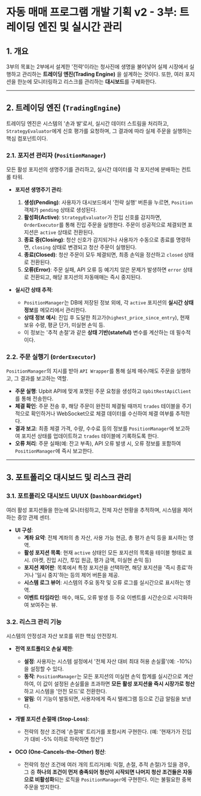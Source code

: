# 자동 매매 프로그램 개발 기획 v2 - 3부: 트레이딩 엔진 및 실시간 관리

## 1. 개요

3부의 목표는 2부에서 설계한 '전략'이라는 청사진에 생명을 불어넣어 실제 시장에서 실행하고 관리하는 **트레이딩 엔진(Trading Engine)** 을 설계하는 것이다. 또한, 여러 포지션을 한눈에 모니터링하고 리스크를 관리하는 **대시보드**를 구체화한다.

---

## 2. 트레이딩 엔진 (`TradingEngine`)

트레이딩 엔진은 시스템의 '손과 발'로서, 실시간 데이터 스트림을 처리하고, `StrategyEvaluator`에게 신호 평가를 요청하며, 그 결과에 따라 실제 주문을 실행하는 핵심 컴포넌트이다.

### 2.1. 포지션 관리자 (`PositionManager`)
모든 활성 포지션의 생명주기를 관리하고, 실시간 데이터를 각 포지션에 분배하는 컨트롤 타워.

*   **포지션 생명주기 관리**:
    1.  **생성(Pending)**: 사용자가 대시보드에서 '전략 실행' 버튼을 누르면, `Position` 객체가 `pending` 상태로 생성된다.
    2.  **활성화(Active)**: `StrategyEvaluator`가 진입 신호를 감지하면, `OrderExecutor`를 통해 진입 주문을 실행한다. 주문이 성공적으로 체결되면 포지션은 `active` 상태로 전환된다.
    3.  **종료 중(Closing)**: 청산 신호가 감지되거나 사용자가 수동으로 종료를 명령하면, `closing` 상태로 변경되고 청산 주문이 실행된다.
    4.  **종료(Closed)**: 청산 주문이 모두 체결되면, 최종 손익을 정산하고 `closed` 상태로 전환된다.
    5.  **오류(Error)**: 주문 실패, API 오류 등 예기치 않은 문제가 발생하면 `error` 상태로 전환되고, 해당 포지션의 자동매매는 즉시 중지된다.

*   **실시간 상태 추적**:
    *   `PositionManager`는 DB에 저장된 정보 외에, 각 `active` 포지션의 **실시간 상태 정보**를 메모리에서 관리한다.
    *   **상태 정보 예시**: 진입 후 도달한 최고가(`highest_price_since_entry`), 현재 보유 수량, 평균 단가, 미실현 손익 등.
    *   이 정보는 '추적 손절'과 같은 **상태 기반(stateful)** 변수를 계산하는 데 필수적이다.

### 2.2. 주문 실행기 (`OrderExecutor`)
`PositionManager`의 지시를 받아 `API Wrapper`를 통해 실제 매수/매도 주문을 실행하고, 그 결과를 보고하는 역할.

*   **주문 실행**: Upbit API에 맞게 포맷된 주문 요청을 생성하고 `UpbitRestApiClient`를 통해 전송한다.
*   **체결 확인**: 주문 전송 후, 해당 주문이 완전히 체결될 때까지 `trades` 테이블을 주기적으로 확인하거나 WebSocket으로 체결 데이터를 수신하여 체결 여부를 추적한다.
*   **결과 보고**: 최종 체결 가격, 수량, 수수료 등의 정보를 `PositionManager`에 보고하여 포지션 상태를 업데이트하고 `trades` 테이블에 기록하도록 한다.
*   **오류 처리**: 주문 실패(예: 잔고 부족), API 오류 발생 시, 오류 정보를 포함하여 `PositionManager`에 즉시 보고한다.

---

## 3. 포트폴리오 대시보드 및 리스크 관리

### 3.1. 포트폴리오 대시보드 UI/UX (`DashboardWidget`)
여러 활성 포지션들을 한눈에 모니터링하고, 전체 자산 현황을 추적하며, 시스템을 제어하는 중앙 관제 센터.

*   **UI 구성**:
    *   **계좌 요약**: 전체 계좌의 총 자산, 사용 가능 현금, 총 평가 손익 등을 표시하는 영역.
    *   **활성 포지션 목록**: 현재 `active` 상태인 모든 포지션의 목록을 테이블 형태로 표시. (마켓, 진입 시간, 투입 원금, 평가 금액, 미실현 손익 등)
    *   **포지션 제어판**: 목록에서 특정 포지션을 선택하면, 해당 포지션을 '즉시 종료'하거나 '일시 중지'하는 등의 제어 버튼을 제공.
    *   **시스템 로그 뷰어**: 시스템의 주요 동작 및 오류 로그를 실시간으로 표시하는 영역.
    *   **이벤트 타임라인**: 매수, 매도, 오류 발생 등 주요 이벤트를 시간순으로 시각화하여 보여주는 뷰.

### 3.2. 리스크 관리 기능
시스템의 안정성과 자산 보호를 위한 핵심 안전장치.

*   **전역 포트폴리오 손실 제한**:
    *   **설정**: 사용자는 시스템 설정에서 '전체 자산 대비 최대 허용 손실률'(예: -10%)을 설정할 수 있다.
    *   **동작**: `PositionManager`는 모든 포지션의 미실현 손익 합계를 실시간으로 계산하여, 이 값이 설정된 손실률을 초과하면 **모든 활성 포지션을 즉시 시장가로 청산**하고 시스템을 '안전 모드'로 전환한다.
    *   **알림**: 이 기능이 발동되면, 사용자에게 즉시 텔레그램 등으로 긴급 알림을 보낸다.

*   **개별 포지션 손절매 (Stop-Loss)**:
    *   전략의 청산 조건에 '손절매' 트리거를 포함시켜 구현한다. (예: '현재가가 진입가 대비 -5% 이하로 하락하면 청산')

*   **OCO (One-Cancels-the-Other) 청산**:
    *   전략의 청산 조건에 여러 개의 트리거(예: 익절, 손절, 추적 손절)가 있을 경우, 그 중 **하나의 조건이 먼저 충족되어 청산이 시작되면 나머지 청산 조건들은 자동으로 비활성화**되는 로직을 `PositionManager`에 구현한다. 이는 불필요한 중복 주문을 방지한다.
